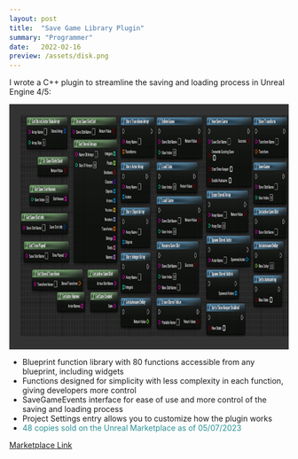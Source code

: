 ```yaml
---
layout: post
title:  "Save Game Library Plugin"
summary: "Programmer"
date:   2022-02-16
preview: /assets/disk.png
---
```

I wrote a C++ plugin to streamline the saving and loading process in Unreal Engine 4/5:<br>

<!--![Picture 1](/assets/save_game_plugin.png)-->

<style>
div.scroll-container 
{
  background-color: #333;
  overflow: auto;
  white-space: nowrap;
  padding: 10px;
}

div.scroll-container img 
{
  padding: 10px;
}
highlight 
{
    color: #2A9094;
}
</style>


<div class="dont-print">
  <body>
    <div class="scroll-container">
      <img src="/assets/save_game_plugin.png" alt="nodes" width="600" height="400">
      <img src="/assets/save_game_events.png" alt="events" width="600" height="400">
      <img src="/assets/save_game_settings.png" alt="settings" width="600" height="400">
    </div>
  </body>
</div>

* Blueprint function library with 80 functions accessible from any blueprint, including widgets
* Functions designed for simplicity with less complexity in each function, giving developers more control
* SaveGameEvents interface for ease of use and more control of the saving and loading process
* Project Settings entry allows you to customize how the plugin works
* <highlight>48 copies sold on the Unreal Marketplace as of 05/07/2023</highlight>

<div class="dont-print">
  <a href="https://www.unrealengine.com/marketplace/en-US/product/expanded-save-game-library?sessionInvalidated=true">Marketplace Link</a>
</div>